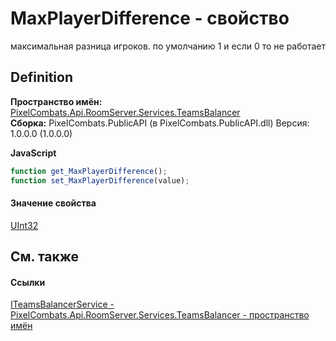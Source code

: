 # MaxPlayerDifference - свойство


максимальная разница игроков. 
по умолчанию 1 и если 0 то не работает




## Definition
**Пространство имён:** <a href="29225826-e846-6ef7-47e2-38181c092c4d">PixelCombats.Api.RoomServer.Services.TeamsBalancer</a>  
**Сборка:** PixelCombats.PublicAPI (в PixelCombats.PublicAPI.dll) Версия: 1.0.0.0 (1.0.0.0)

**JavaScript**
``` JavaScript
function get_MaxPlayerDifference();
function set_MaxPlayerDifference(value);
```



#### Значение свойства
<a href="https://learn.microsoft.com/dotnet/api/system.uint32" target="_blank" rel="noopener noreferrer">UInt32</a>

## См. также


#### Ссылки
<a href="a8474e98-9d12-f674-104f-94d126e19ea5">ITeamsBalancerService - </a>  
<a href="29225826-e846-6ef7-47e2-38181c092c4d">PixelCombats.Api.RoomServer.Services.TeamsBalancer - пространство имён</a>  
